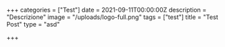 +++
categories = ["Test"]
date = 2021-09-11T00:00:00Z
description = "Descrizione"
image = "/uploads/logo-full.png"
tags = ["test"]
title = "Test Post"
type = "asd"

+++
